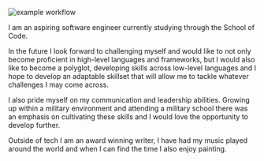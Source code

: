 
![example workflow](https://www.codewars.com/users/jjw9494/badges/large)

I am an aspiring software engineer currently studying through the School of Code. 

In the future I look forward to challenging myself and would like to not only become proficient in high-level languages and frameworks, but I would also like to become a polyglot, developing skills across low-level languages and I hope to develop an adaptable skillset that will allow me to tackle whatever challenges I may come across.

I also pride myself on my communication and leadership abilities. Growing up within a military environment and attending a military school there was an emphasis on cultivating these skills and I would love the opportunity to develop further.

Outside of tech I am an award winning writer, I have had my music played around the world and when I can find the time I also enjoy painting.

<!--
**jjw9494/jjw9494** is a ✨ _special_ ✨ repository because its `README.md` (this file) appears on your GitHub profile.

Here are some ideas to get you started:

- 🔭 I’m currently working on ...
- 🌱 I’m currently learning ...
- 👯 I’m looking to collaborate on ...
- 🤔 I’m looking for help with ...
- 💬 Ask me about ...
- 📫 How to reach me: ...
- 😄 Pronouns: ...
- ⚡ Fun fact: ...
-->

